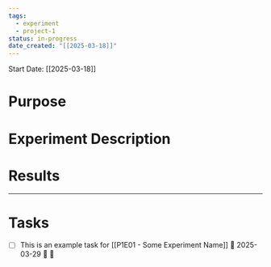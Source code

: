 ```yaml
---
tags:
  - experiment
  - project-1
status: in-progress
date_created: "[[2025-03-18]]"
---
```

Start Date: [[2025-03-18]]

# **Purpose**


# **Experiment Description**



# **Results**


---

# Tasks 
- [ ] This is an example task for [[P1E01 - Some Experiment Name]]  📅 2025-03-29 🛫  🔺 

